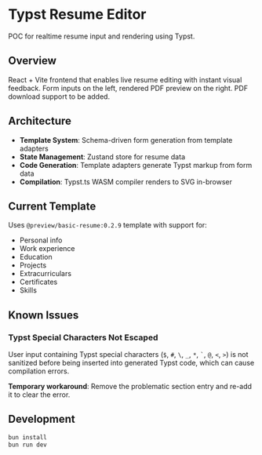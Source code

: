 # Typst Resume Editor

POC for realtime resume input and rendering using Typst.

## Overview

React + Vite frontend that enables live resume editing with instant visual
feedback. Form inputs on the left, rendered PDF preview on the right. PDF
download support to be added.

## Architecture

- **Template System**: Schema-driven form generation from template adapters
- **State Management**: Zustand store for resume data
- **Code Generation**: Template adapters generate Typst markup from form data
- **Compilation**: Typst.ts WASM compiler renders to SVG in-browser

## Current Template

Uses `@preview/basic-resume:0.2.9` template with support for:

- Personal info
- Work experience
- Education
- Projects
- Extracurriculars
- Certificates
- Skills

## Known Issues

### Typst Special Characters Not Escaped

User input containing Typst special characters (`$`, `#`, `\`, `_`, `*`, `` ` ``, `@`, `<`, `>`) is not sanitized before being inserted into generated Typst code, which can cause compilation errors.

**Temporary workaround**: Remove the problematic section entry and re-add it to clear the error.

## Development

```bash
bun install
bun run dev
```
